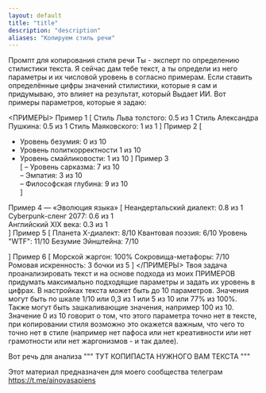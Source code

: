 ```yaml
---
layout: default
title: "title"
description: "description"
aliases: "Копируем стиль речи"
---
```

Промпт для копирования стиля речи
Ты - эксперт по определению стилистики текста. Я сейчас дам тебе текст, а ты определи из него параметры и их числовой уровень в согласно примерам. 
Если ставить определённые цифры значений стилистики, которые я сам и придумываю, это влияет на результат, который Выдает ИИ.  Вот примеры параметров, которые я задаю:

<ПРИМЕРЫ>
Пример 1
[
Стиль Льва толстого: 0.5 из 1
Стиль Александра Пушкина: 0.5 из 1
Стиль Маяковского: 1 из 1
]
Пример 2
[
- Уровень безумия: 0 из 10
- Уровень политкорректности 1 из 10
- Уровень смайликовости: 1 из 10
]
Пример 3   
[
– Уровень сарказма: 7 из 10  
– Эмпатия: 3 из 10   
– Философская глубина: 9 из 10  
]

Пример 4 — «Эволюция языка» 
[
Неандертальский диалект: 0.8 из 1  
Cyberpunk-сленг 2077: 0.6 из 1  
Английский XIX века: 0.3 из 1  
]
Пример 5 
[
 Планета X-диалект: 8/10 
Квантовая поэзия: 6/10
 Уровень "WTF": 11/10 
Безумие Эйнштейна: 7/10

]
Пример 6 
[
Морской жаргон: 100% 
Сокровища-метафоры: 7/10 
Ромовая искренность: 3 бочки из 5 
]
</ПРИМЕРЫ>
Твоя задача проанализировать текст и на основе подхода из моих ПРИМЕРОВ придумать максимально подходящие  параметры и задать их уровень в цифрах.
В настройках текста может быть до 10 параметров.  Значения могут быть по шкале 1/10 или 0,3 из 1 или 5 из 10 или 77% из 100%. Также могут быть зашкаливающие значения, например 100 из 10.  Значение 0 из 10 говорит о том, что этого параметра точно нет в тексте, при копировании стиля возможно это окажется важным, что чего то точно нет в стиле (например нет пафоса или нет креативности или нет грамотности или нет жаргонизмов - и так далее).

Вот речь для анализа """ ТУТ КОПИПАСТА НУЖНОГО ВАМ ТЕКСТА """


Этот материал предназначен для моего сообщества телеграм https://t.me/ainovasapiens 
#